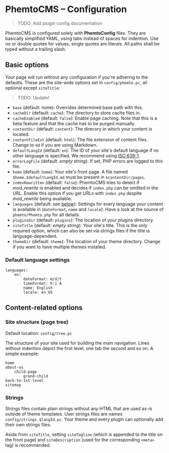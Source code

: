 # PhemtoCMS &ndash; Configuration

> TODO: Add plugin config documentation

PhemtoCMS is configured solely with **PhemtoConfig** files. They are basically simplified YAML, using tabs instead of spaces for indention. Use no or double quotes for values, single quotes are literals. All paths shall be typed without a trailing slash.

## Basic options

Your page will run without any configuration if you're adhering to the defaults. These are the site-wide options set in `config/phemto.pc`, all optional except `siteTitle`:

> TODO: Update!

- `base` (default: none): Overrides determined base path with this.
- `cacheDir` (default: `cache`): The directory to store cache files in.
- `cacheEnabled` (default: `false`): Enable page caching. Note that this is a beta feature and that the cache has to be purged manually.
- `contentDir` (default: `content`): The direcory in which your content is located.
- `contentFileExt` (default: `html`): The file extension of content files. Change to `md` if you are using Markdown.
- `defaultLangId` (default: `en`): The ID of your site's default language if no other language is specified. We recommend using [ISO 639-1](https://www.loc.gov/standards/iso639-2/php/code_list.php).
- `errorLogFile` (default: _empty string_): If set, PHP errors are logged to this file.
- `home` (default: `home`): Your site's front page. A file named `$home.$defaultLangId.md` must be present in `$contentDir/pages`.
- `indexRewritten` (default: `false`): PhemtoCMS tries to detect if _mod_rewrite_ is enabled and decides if `index.php` can be omitted in the URL. Enable this option if you get URLs with `index.php` despite _mod_rewrite_ being available.
- `languages` (default: see [below](#default-language-settings)): Settings for every language your content is available in (`dateFormat`, `name` and `locale`). Have a look at the source of `phemto/Phemto.php` for all details.
- `pluginsDir` (default: `plugins`): The location of your plugins directory.
- `siteTitle` (default: _empty string_): Your site's title. This is the only required option, which can also be set via strings files if the title is language-dependent.
- `themeDir` (default: `theme`): The location of your theme directory. Change if you want to have multiple themes installed.

### Default language settings

```
languages:
	en:
		dateFormat: m/d/Y
		timeFormat: h:i A
		name: English
		locale: en_US
```

## Content-related options

### Site structure (page tree)

Default location: `config/tree.pc`

The structure of your site used for building the main navigation. Lines without indention depict the first level, one tab the second and so on. A simple example:

```
home
about-us
	child-page
		grand-child
back-to-1st-level
sitemap
```

### Strings

Strings files contain plain strings without any HTML that are used as-is outside of theme templates. User strings files are names `config/strings.$langId.pc`. Your theme and every plugin can optionally add their own strings files.

Aside from `siteTitle`, setting `siteTagline` (which is appended to the title on the front page) and `siteDescription` (used for the corresponding `<meta>` tag) is recommended.
